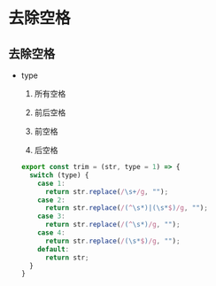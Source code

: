 # 去除空格

## 去除空格

  - type

    1.  所有空格

    2.  前后空格

    3.  前空格

    4.  后空格

    ```javascript
    export const trim = (str, type = 1) => {
      switch (type) {
        case 1:
          return str.replace(/\s+/g, "");
        case 2:
          return str.replace(/(^\s*)|(\s*$)/g, "");
        case 3:
          return str.replace(/(^\s*)/g, "");
        case 4:
          return str.replace(/(\s*$)/g, "");
        default:
          return str;
      }
    }
    ```
